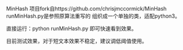 MinHash
项目fork自https://github.com/chrisjmccormick/MinHash
runMinHash.py是参照原算法重写的
组织成一个单独的类，适配python3。

直接运行：python  runMinHash.py   即可快速看到效果。

目前测试效果，对于短文本效果不稳定，建议调低阈值使用。

